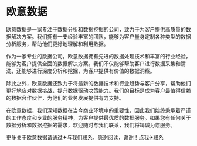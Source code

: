 # 欧意数据

欧意数据是一家专注于数据分析和数据挖掘的公司，致力于为客户提供高质量的数据解决方案。我们拥有一支经验丰富的团队，能够为客户量身定制各种类型的数据分析服务，帮助他们更好地理解和利用数据。

作为一家专业的数据公司，欧意数据拥有先进的数据处理技术和丰富的行业经验，能够为客户提供全面的数据解决方案。我们不仅能够帮助客户进行数据采集和清洗，还能够进行深度分析和挖掘，为客户提供有价值的数据洞察。

除此之外，欧意数据还致力于将最新的数据技术和行业趋势与客户分享，帮助他们更好地应对数据挑战，提升数据驱动决策能力。我们的目标是成为客户最值得信赖的数据合作伙伴，为他们的业务发展提供有力支持。

在欧意数据，我们深知数据在当今商业环境中的重要性，因此我们始终秉承着严谨的工作态度和专业的服务精神，为客户提供最优质的数据服务。如果您有任何关于数据分析和数据挖掘的需求，欢迎随时与我们联系，我们将竭诚为您服务。

更多关于欧意数据请通过✈与我们联系，感谢阅读，谢谢！[点我✈联系](https://d.k02.cc)